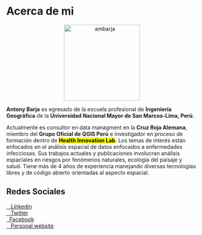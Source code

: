 # **Acerca de mi**

<link href="./stylesheets/alternativo.css" rel="stylesheet">

<p align="center"> <a href="htts://ambarja.github.io" target="_blank"><img src="https://avatars.githubusercontent.com/u/23284899?s=400&u=a4f50618c8abfb1f7d334db5c9cabffbb4c3f5c7&v=4" width="200" class="rounded-circle"   title="ambarja"></a>
</p>

**Antony Barja** es egresado de la escuela profesional de **Ingeniería Geográfica** de la **Universidad Nacional Mayor de San Marcos-Lima, Perú**.

Actualmente es consultor en data managment en la **Cruz Roja Alemana**, miembro del **Grupo Oficial de QGIS Perú** e investigador en proceso de formación dentro de <mark><strong>Health Innovation Lab</strong></mark>. Los temas de interés están enfocados en el análisis espacial de datos enfocados a enfermedades infecciosas. Sus trabajos actuales y publicaciones involucran análisis espaciales en riesgos por fenómenos naturales, ecología del paisaje y salud. Tiene más de 4 años de experiencia manejando diversas tecnologías libres y de código abierto orientadas al aspecto espacial.

<body>
 <link href="../stylesheets/team.css" rel="stylesheet">
 <link href="https://maxcdn.bootstrapcdn.com/font-awesome/4.7.0/css/font-awesome.min.css" rel="stylesheet" type="text/css">
</body>

## **Redes Sociales**

<a href="https://www.linkedin.com/in/antonybarja/" title="Twitter" target="_blank"><i class="fa fa-linkedin-square"></i>&nbsp;&nbsp; Linkedin</a><br>
<a href="http://twitter.com/antony_barja" title="Twitter" target="_blank"><i class="fa fa-twitter-square"></i>&nbsp;&nbsp; Twitter</a><br>
<a href="https://www.facebook.com/antony.barjaingaruca/" title="Facebook" target="_blank"><i class="fa fa-facebook-square"></i>&nbsp;&nbsp;Facebook</a><br>
<a href="http://ambarja.github.io/" title="ambarja.github.io" target="_blank"><i class="fa fa-globe"></i>&nbsp;&nbsp; Personal website</a><br>

